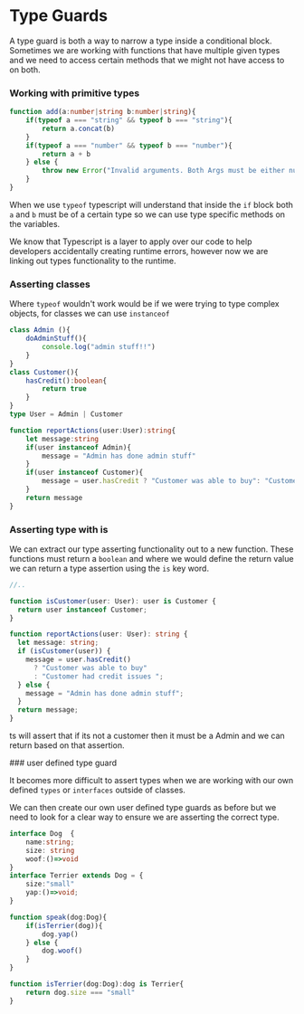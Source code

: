 # Type Guards

A type guard is both a way to narrow a type inside a conditional block. Sometimes we are working with functions that have multiple given types and we need to access certain methods that we might not have access to on both.

### Working with primitive types

```ts
function add(a:number|string b:number|string){
    if(typeof a === "string" && typeof b === "string"){
        return a.concat(b)
    }
    if(typeof a === "number" && typeof b === "number"){
        return a + b
    } else {
        throw new Error("Invalid arguments. Both Args must be either numbers or strings")
    }
}
```

When we use `typeof` typescript will understand that inside the `if` block both `a` and `b` must be of a certain type so we can use type specific methods on the variables.

We know that Typescript is a layer to apply over our code to help developers accidentally creating runtime errors, however now we are linking out types functionality to the runtime.

### Asserting classes

Where `typeof` wouldn't work would be if we were trying to type complex objects, for classes we can use `instanceof`

```ts
class Admin (){
    doAdminStuff(){
        console.log("admin stuff!!")
    }
}
class Customer(){
    hasCredit():boolean{
        return true
    }
}
type User = Admin | Customer

function reportActions(user:User):string{
    let message:string
    if(user instanceof Admin){
        message = "Admin has done admin stuff"
    }
    if(user instanceof Customer){
        message = user.hasCredit ? "Customer was able to buy": "Customer had credit issues "
    }
    return message
}
```

### Asserting type with is

We can extract our type asserting functionality out to a new function. These functions must return a `boolean` and where we would define the return value we can return a type assertion using the `is` key word.

```ts
//..

function isCustomer(user: User): user is Customer {
  return user instanceof Customer;
}

function reportActions(user: User): string {
  let message: string;
  if (isCustomer(user)) {
    message = user.hasCredit()
      ? "Customer was able to buy"
      : "Customer had credit issues ";
  } else {
    message = "Admin has done admin stuff";
  }
  return message;
}
```

ts will assert that if its not a customer then it must be a Admin and we can return based on that assertion.

### user defined type guard

It becomes more difficult to assert types when we are working with our own defined `types` or `interfaces` outside of classes.

We can then create our own user defined type guards as before but we need to look for a clear way to ensure we are asserting the correct type.

```ts
interface Dog  {
    name:string;
    size: string
    woof:()=>void
}
interface Terrier extends Dog = {
    size:"small"
    yap:()=>void;
}

function speak(dog:Dog){
    if(isTerrier(dog)){
        dog.yap()
    } else {
        dog.woof()
    }
}

function isTerrier(dog:Dog):dog is Terrier{
    return dog.size === "small"
}

```
